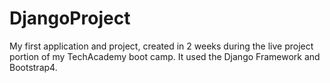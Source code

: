 # DjangoProject
My first application and project, created in 2 weeks during the live project portion of my TechAcademy boot camp. It used the Django Framework and Bootstrap4.
